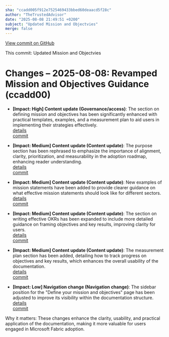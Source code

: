 ```yaml
---
sha: "ccadd005f912e7525469433bbed60deaacd5f28c"
author: "TheTrustedAdvisor"
date: "2025-08-08 21:49:51 +0200"
subject: "Updated Mission and Objectvies"
merge: false
---
```


[View commit on GitHub](https://github.com/TheTrustedAdvisor/FabricAdoptionFramework/commit/ccadd005f912e7525469433bbed60deaacd5f28c)

This commit: Updated Mission and Objectvies

# Changes – 2025-08-08: Revamped Mission and Objectives Guidance (ccadd00)

- **[Impact: High] Content update (Governance/access)**: The section on defining mission and objectives has been significantly enhanced with practical templates, examples, and a measurement plan to aid users in implementing their strategies effectively.  
   [details](/docs/about/changes/2025-08-08-updated-mission-and-objectives)  
   [commit](https://github.com/TheTrustedAdvisor/FabricAdoptionFramework/commit/ccadd005f912e7525469433bbed60deaacd5f28c)  

- **[Impact: Medium] Content update (Content update)**: The purpose section has been rephrased to emphasize the importance of alignment, clarity, prioritization, and measurability in the adoption roadmap, enhancing reader understanding.  
   [details](/docs/about/changes/2025-08-08-updated-mission-and-objectives)  
   [commit](https://github.com/TheTrustedAdvisor/FabricAdoptionFramework/commit/ccadd005f912e7525469433bbed60deaacd5f28c)  

- **[Impact: Medium] Content update (Content update)**: New examples of mission statements have been added to provide clearer guidance on what effective mission statements should look like for different sectors.  
   [details](/docs/about/changes/2025-08-08-updated-mission-and-objectives)  
   [commit](https://github.com/TheTrustedAdvisor/FabricAdoptionFramework/commit/ccadd005f912e7525469433bbed60deaacd5f28c)  

- **[Impact: Medium] Content update (Content update)**: The section on writing effective OKRs has been expanded to include more detailed guidance on framing objectives and key results, improving clarity for users.  
   [details](/docs/about/changes/2025-08-08-updated-mission-and-objectives)  
   [commit](https://github.com/TheTrustedAdvisor/FabricAdoptionFramework/commit/ccadd005f912e7525469433bbed60deaacd5f28c)  

- **[Impact: Medium] Content update (Content update)**: The measurement plan section has been added, detailing how to track progress on objectives and key results, which enhances the overall usability of the documentation.  
   [details](/docs/about/changes/2025-08-08-updated-mission-and-objectives)  
   [commit](https://github.com/TheTrustedAdvisor/FabricAdoptionFramework/commit/ccadd005f912e7525469433bbed60deaacd5f28c)  

- **[Impact: Low] Navigation change (Navigation change)**: The sidebar position for the "Define your mission and objectives" page has been adjusted to improve its visibility within the documentation structure.  
   [details](/docs/about/changes/2025-08-08-updated-mission-and-objectives)  
   [commit](https://github.com/TheTrustedAdvisor/FabricAdoptionFramework/commit/ccadd005f912e7525469433bbed60deaacd5f28c)  

Why it matters: These changes enhance the clarity, usability, and practical application of the documentation, making it more valuable for users engaged in Microsoft Fabric adoption.
